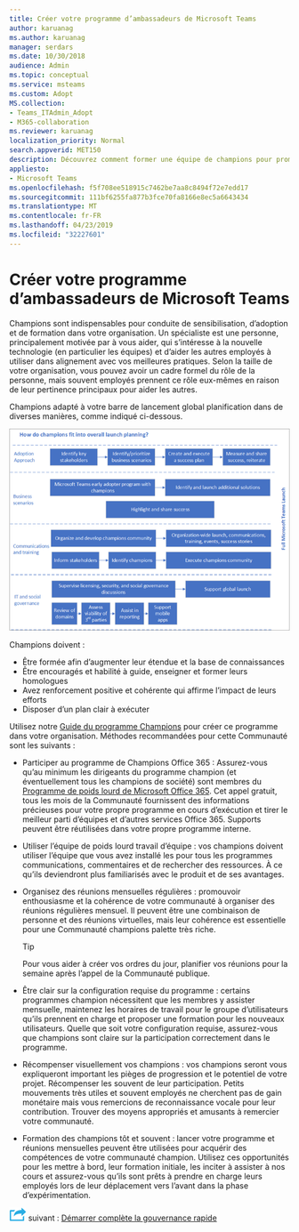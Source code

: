 ```yaml
---
title: Créer votre programme d’ambassadeurs de Microsoft Teams
author: karuanag
ms.author: karuanag
manager: serdars
ms.date: 10/30/2018
audience: Admin
ms.topic: conceptual
ms.service: msteams
ms.custom: Adopt
MS.collection:
- Teams_ITAdmin_Adopt
- M365-collaboration
ms.reviewer: karuanag
localization_priority: Normal
search.appverid: MET150
description: Découvrez comment former une équipe de champions pour promouvoir l’adoption d’équipes.
appliesto:
- Microsoft Teams
ms.openlocfilehash: f5f708ee518915c7462be7aa8c8494f72e7edd17
ms.sourcegitcommit: 111bf6255fa877b3fce70fa8166e8ec5a6643434
ms.translationtype: MT
ms.contentlocale: fr-FR
ms.lasthandoff: 04/23/2019
ms.locfileid: "32227601"
---
```

# <a name="create-your-champions-program-for-microsoft-teams"></a>Créer votre programme d’ambassadeurs de Microsoft Teams

Champions sont indispensables pour conduite de sensibilisation, d’adoption et de formation dans votre organisation. Un spécialiste est une personne, principalement motivée par à vous aider, qui s’intéresse à la nouvelle technologie (en particulier les équipes) et d’aider les autres employés à utiliser dans alignement avec vos meilleures pratiques. Selon la taille de votre organisation, vous pouvez avoir un cadre formel du rôle de la personne, mais souvent employés prennent ce rôle eux-mêmes en raison de leur pertinence principaux pour aider les autres.

Champions adapté à votre barre de lancement global planification dans de diverses manières, comme indiqué ci-dessous.

![Planification de la barre de lancement et de champions](media/teams-adoption-champions.png)

Champions doivent :

- Être formée afin d’augmenter leur étendue et la base de connaissances
- Être encouragés et habilité à guide, enseigner et former leurs homologues
- Avez renforcement positive et cohérente qui affirme l’impact de leurs efforts
- Disposer d’un plan clair à exécuter

Utilisez notre [Guide du programme Champions](https://go.microsoft.com/fwlink/?linkid=854665) pour créer ce programme dans votre organisation. Méthodes recommandées pour cette Communauté sont les suivants :

- Participer au programme de Champions Office 365 : Assurez-vous qu’au minimum les dirigeants du programme champion (et éventuellement tous les champions de société) sont membres du [Programme de poids lourd de Microsoft Office 365](https://aka.ms/O365Champions). Cet appel gratuit, tous les mois de la Communauté fournissent des informations précieuses pour votre propre programme en cours d’exécution et tirer le meilleur parti d’équipes et d’autres services Office 365. Supports peuvent être réutilisées dans votre propre programme interne.

- Utiliser l’équipe de poids lourd travail d’équipe : vos champions doivent utiliser l’équipe que vous avez installé les pour tous les programmes communications, commentaires et de rechercher des ressources.  À ce qu’ils deviendront plus familiarisés avec le produit et de ses avantages.

- Organisez des réunions mensuelles régulières : promouvoir enthousiasme et la cohérence de votre communauté à organiser des réunions régulières mensuel. Il peuvent être une combinaison de personne et des réunions virtuelles, mais leur cohérence est essentielle pour une Communauté champions palette très riche.

    > [!TIP]
    > Pour vous aider à créer vos ordres du jour, planifier vos réunions pour la semaine après l’appel de la Communauté publique. 

- Être clair sur la configuration requise du programme : certains programmes champion nécessitent que les membres y assister mensuelle, maintenez les horaires de travail pour le groupe d’utilisateurs qu’ils prennent en charge et proposer une formation pour les nouveaux utilisateurs. Quelle que soit votre configuration requise, assurez-vous que champions sont claire sur la participation correctement dans le programme.

- Récompenser visuellement vos champions : vos champions seront vous expliqueront important les pièges de progression et le potentiel de votre projet. Récompenser les souvent de leur participation. Petits mouvements très utiles et souvent employés ne cherchent pas de gain monétaire mais vous remercions de reconnaissance vocale pour leur contribution. Trouver des moyens appropriés et amusants à remercier votre communauté. 

- Formation des champions tôt et souvent : lancer votre programme et réunions mensuelles peuvent être utilisées pour acquérir des compétences de votre communauté champion. Utilisez ces opportunités pour les mettre à bord, leur formation initiale, les inciter à assister à nos cours et assurez-vous qu’ils sont prêts à prendre en charge leurs employés lors de leur déplacement vers l’avant dans la phase d’expérimentation.  

![Icône d’étapes suivante](media/teams-adoption-next-icon.png) suivant : [Démarrer complète la gouvernance rapide](teams-adoption-governance-quick-start.md)

